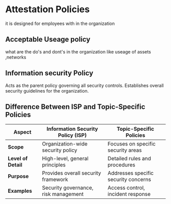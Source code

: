 # Attestation Policies 
it is designed for employees with in the organization  
## Acceptable Useage policy
what are the do's and dont's in the organization  like useage of assets ,networks 
## Information security Policy

Acts as the parent policy governing all security controls. 
Establishes overall security guidelines for the organization. 








## Difference Between ISP and Topic-Specific Policies
| Aspect                  | Information Security Policy (ISP)         | Topic-Specific Policies        |
|-------------------------|-------------------------------------------|---------------------------------|
| **Scope**              | Organization-wide security policy         | Focuses on specific security areas |
| **Level of Detail**    | High-level, general principles            | Detailed rules and procedures  |
| **Purpose**            | Provides overall security framework       | Addresses specific security concerns |
| **Examples**           | Security governance, risk management      | Access control, incident response |
